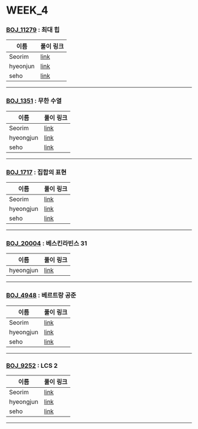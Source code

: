 # WEEK_4

### [BOJ_11279](https://boj.kr/11279) : 최대 힙

|이름|풀이 링크|
|--|--|
|Seorim| [link](BOJ_11279/Seorim.java)
|hyeonjun| [link](BOJ_11279/hyeonjun.cpp)
|seho| [link](BOJ_11279/seho.java)
---


### [BOJ_1351](https://boj.kr/1351) : 무한 수열

|이름|풀이 링크|
|--|--|
|Seorim| [link](BOJ_1351/Seorim.java)
|hyeongjun| [link](BOJ_1351/hyeongjun.cpp)
|seho| [link](BOJ_1351/seho.java)
---


### [BOJ_1717](https://boj.kr/1717) : 집합의 표현

|이름|풀이 링크|
|--|--|
|Seorim| [link](BOJ_1717/Seorim.java)
|hyeongjun| [link](BOJ_1717/hyeongjun.cpp)
|seho| [link](BOJ_1717/seho.java)
---


### [BOJ_20004](https://boj.kr/20004) : 베스킨라빈스 31

|이름|풀이 링크|
|--|--|
|hyeongjun| [link](BOJ_20004/hyeongjun.cpp)
---


### [BOJ_4948](https://boj.kr/4948) : 베르트랑 공준

|이름|풀이 링크|
|--|--|
|Seorim| [link](BOJ_4948/Seorim.java)
|hyeongjun| [link](BOJ_4948/hyeongjun.cpp)
|seho| [link](BOJ_4948/seho.java)
---


### [BOJ_9252](https://boj.kr/9252) : LCS 2

|이름|풀이 링크|
|--|--|
|Seorim| [link](BOJ_9252/Seorim.java)
|hyeongjun| [link](BOJ_9252/hyeongjun.cpp)
|seho| [link](BOJ_9252/seho.java)
---
